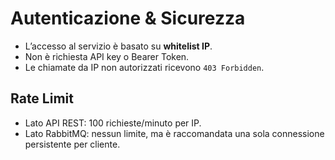 # Autenticazione & Sicurezza

- L’accesso al servizio è basato su **whitelist IP**.
- Non è richiesta API key o Bearer Token.
- Le chiamate da IP non autorizzati ricevono `403 Forbidden`.

## Rate Limit
- Lato API REST: 100 richieste/minuto per IP.
- Lato RabbitMQ: nessun limite, ma è raccomandata una sola connessione persistente per cliente.
